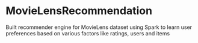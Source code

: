 # MovieLensRecommendation
Built recommender engine for MovieLens dataset using Spark to learn user preferences based on various factors like ratings, users and items
